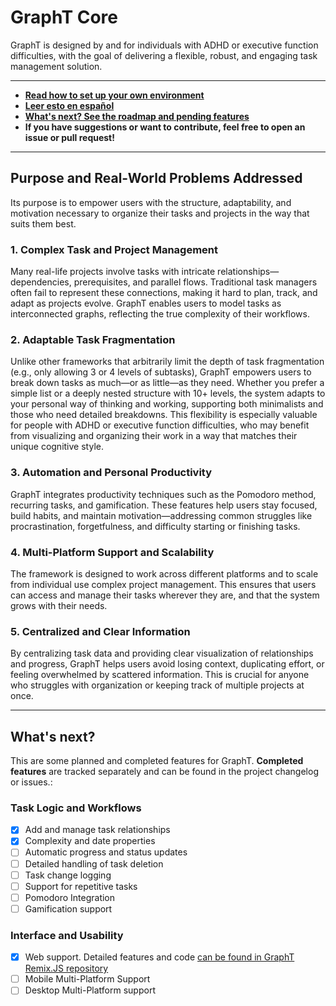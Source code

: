 # GraphT Core

GraphT is designed by and for individuals with ADHD or executive function difficulties, with the goal of delivering a flexible, robust, and engaging task management solution.

---

- **[Read how to set up your own environment](/.github/README.tech.md)**
- **[Leer esto en español](/.github/README.es.md)**
- **[What's next? See the roadmap and pending features](#whats-next)**
- **If you have suggestions or want to contribute, feel free to open an issue or pull request!**

---

## Purpose and Real-World Problems Addressed
Its purpose is to empower users with the structure, adaptability, and motivation necessary to organize their tasks and projects in the way that suits them best.

### 1. Complex Task and Project Management
Many real-life projects involve tasks with intricate relationships—dependencies, prerequisites, and parallel flows. Traditional task managers often fail to represent these connections, making it hard to plan, track, and adapt as projects evolve.
GraphT enables users to model tasks as interconnected graphs, reflecting the true complexity of their workflows.

### 2. Adaptable Task Fragmentation
Unlike other frameworks that arbitrarily limit the depth of task fragmentation (e.g., only allowing 3 or 4 levels of subtasks), GraphT empowers users to break down tasks as much—or as little—as they need.
Whether you prefer a simple list or a deeply nested structure with 10+ levels, the system adapts to your personal way of thinking and working, supporting both minimalists and those who need detailed breakdowns.
This flexibility is especially valuable for people with ADHD or executive function difficulties, who may benefit from visualizing and organizing their work in a way that matches their unique cognitive style.

### 3. Automation and Personal Productivity
GraphT integrates productivity techniques such as the Pomodoro method, recurring tasks, and gamification.
These features help users stay focused, build habits, and maintain motivation—addressing common struggles like procrastination, forgetfulness, and difficulty starting or finishing tasks.

### 4. Multi-Platform Support and Scalability
The framework is designed to work across different platforms and to scale from individual use complex project management.
This ensures that users can access and manage their tasks wherever they are, and that the system grows with their needs.

### 5. Centralized and Clear Information
By centralizing task data and providing clear visualization of relationships and progress, GraphT helps users avoid losing context, duplicating effort, or feeling overwhelmed by scattered information.
This is crucial for anyone who struggles with organization or keeping track of multiple projects at once.

---

## What's next?

This are some planned and completed features for GraphT. **Completed features** are tracked separately and can be found in the project changelog or issues.:

### Task Logic and Workflows
- [x] Add and manage task relationships
- [x] Complexity and date properties
- [ ] Automatic progress and status updates
- [ ] Detailed handling of task deletion
- [ ] Task change logging
- [ ] Support for repetitive tasks
- [ ] Pomodoro Integration
- [ ] Gamification support

### Interface and Usability
- [x] Web support. Detailed features and code [can be found in GraphT Remix.JS repository](https://github.com/eduardoxcruz/GraphT.Remix.Js)
- [ ] Mobile Multi-Platform Support
- [ ] Desktop Multi-Platform support
